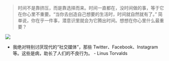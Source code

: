 > 时间不是靠挤压，而是靠选择而来。时间一直都在，没时间做的事，等于它在你心里不重要。“当你去创造自己想要的生活时，时间就自然就有了。” 简单说，你在乎一件事，潜意识里就会为它腾出时间。想想在你心里什么最重要？



![](https://ws4.sinaimg.cn/large/006tNc79ly1g2gg4x65kdj318g0to13r.jpg)

* 我绝对特别讨厌现代的“社交媒体”，那些 Twitter、Facebook、Instagram 等。这些是病，助长了人们的不良行为。 - Linus Torvalds                                



